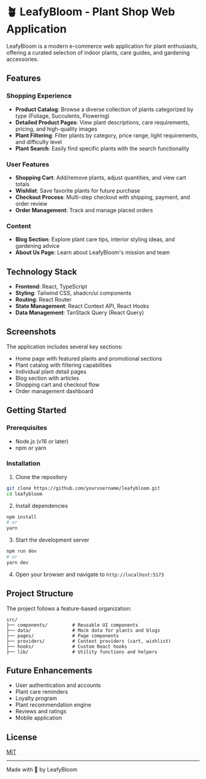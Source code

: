 
# 🪴 LeafyBloom - Plant Shop Web Application

LeafyBloom is a modern e-commerce web application for plant enthusiasts, offering a curated selection of indoor plants, care guides, and gardening accessories.

## Features

### Shopping Experience
- **Product Catalog**: Browse a diverse collection of plants categorized by type (Foliage, Succulents, Flowering)
- **Detailed Product Pages**: View plant descriptions, care requirements, pricing, and high-quality images
- **Plant Filtering**: Filter plants by category, price range, light requirements, and difficulty level
- **Plant Search**: Easily find specific plants with the search functionality

### User Features
- **Shopping Cart**: Add/remove plants, adjust quantities, and view cart totals
- **Wishlist**: Save favorite plants for future purchase
- **Checkout Process**: Multi-step checkout with shipping, payment, and order review
- **Order Management**: Track and manage placed orders

### Content
- **Blog Section**: Explore plant care tips, interior styling ideas, and gardening advice
- **About Us Page**: Learn about LeafyBloom's mission and team

## Technology Stack

- **Frontend**: React, TypeScript
- **Styling**: Tailwind CSS, shadcn/ui components
- **Routing**: React Router
- **State Management**: React Context API, React Hooks
- **Data Management**: TanStack Query (React Query)

## Screenshots

The application includes several key sections:
- Home page with featured plants and promotional sections
- Plant catalog with filtering capabilities
- Individual plant detail pages
- Blog section with articles
- Shopping cart and checkout flow
- Order management dashboard

## Getting Started

### Prerequisites
- Node.js (v16 or later)
- npm or yarn

### Installation

1. Clone the repository
```bash
git clone https://github.com/yourusername/leafybloom.git
cd leafybloom
```

2. Install dependencies
```bash
npm install
# or
yarn
```

3. Start the development server
```bash
npm run dev
# or
yarn dev
```

4. Open your browser and navigate to `http://localhost:5173`

## Project Structure

The project follows a feature-based organization:

```
src/
├── components/         # Reusable UI components
├── data/               # Mock data for plants and blogs
├── pages/              # Page components
├── providers/          # Context providers (cart, wishlist)
├── hooks/              # Custom React hooks
├── lib/                # Utility functions and helpers
```

## Future Enhancements

- User authentication and accounts
- Plant care reminders
- Loyalty program
- Plant recommendation engine
- Reviews and ratings
- Mobile application

## License

[MIT](LICENSE)

---

Made with 💚 by LeafyBloom
